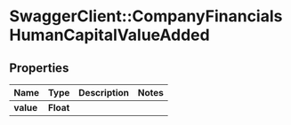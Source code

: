 # SwaggerClient::CompanyFinancialsHumanCapitalValueAdded

## Properties
Name | Type | Description | Notes
------------ | ------------- | ------------- | -------------
**value** | **Float** |  | 


